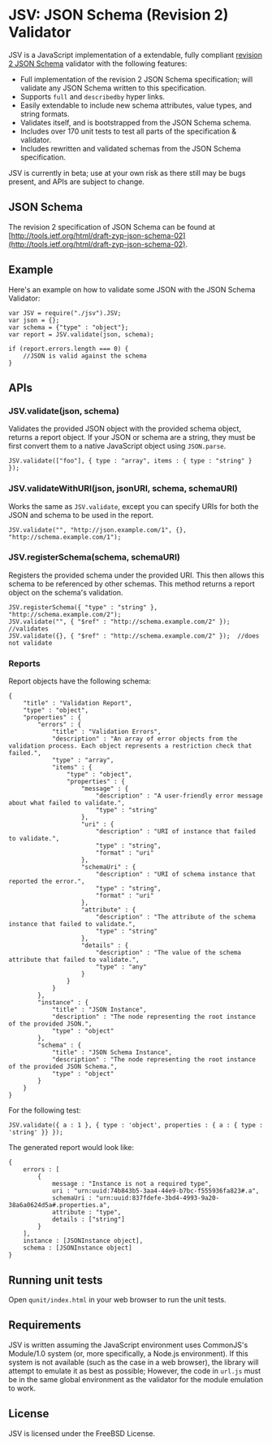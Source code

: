 JSV: JSON Schema (Revision 2) Validator
=======================================

JSV is a JavaScript implementation of a extendable, fully compliant [revision 2 JSON Schema](http://tools.ietf.org/html/draft-zyp-json-schema-02) validator with the following features:

* Full implementation of the revision 2 JSON Schema specification; will validate any JSON Schema written to this specification.
* Supports `full` and `describedby` hyper links.
* Easily extendable to include new schema attributes, value types, and string formats.
* Validates itself, and is bootstrapped from the JSON Schema schema.
* Includes over 170 unit tests to test all parts of the specification & validator.
* Includes rewritten and validated schemas from the JSON Schema specification.

JSV is currently in beta; use at your own risk as there still may be bugs present, and APIs are subject to change.

## JSON Schema

The revision 2 specification of JSON Schema can be found at 
[http://tools.ietf.org/html/draft-zyp-json-schema-02](http://tools.ietf.org/html/draft-zyp-json-schema-02).

## Example

Here's an example on how to validate some JSON with the JSON Schema Validator:

	var JSV = require("./jsv").JSV;
	var json = {};
	var schema = {"type" : "object"};
	var report = JSV.validate(json, schema);
	
	if (report.errors.length === 0) {
		//JSON is valid against the schema
	}

## APIs

### JSV.validate(json, schema)

Validates the provided JSON object with the provided schema object, returns a report object.
If your JSON or schema are a string, they must be first convert them to a native JavaScript object
using `JSON.parse`.

	JSV.validate(["foo"], { type : "array", items : { type : "string" } });

### JSV.validateWithURI(json, jsonURI, schema, schemaURI)

Works the same as `JSV.validate`, except you can specify URIs for both the JSON and schema to be
used in the report.

	JSV.validate("", "http://json.example.com/1", {}, "http://schema.example.com/1");

### JSV.registerSchema(schema, schemaURI)

Registers the provided schema under the provided URI. This then allows this schema to be referenced
by other schemas. This method returns a report object on the schema's validation.

	JSV.registerSchema({ "type" : "string" }, "http://schema.example.com/2");
	JSV.validate("", { "$ref" : "http://schema.example.com/2" });  //validates
	JSV.validate({}, { "$ref" : "http://schema.example.com/2" });  //does not validate

### Reports

Report objects have the following schema:

	{
		"title" : "Validation Report",
		"type" : "object",
		"properties" : {
			"errors" : {
				"title" : "Validation Errors",
				"description" : "An array of error objects from the validation process. Each object represents a restriction check that failed.",
				"type" : "array",
				"items" : {
					"type" : "object",
					"properties" : {
						"message" : {
							"description" : "A user-friendly error message about what failed to validate.",
							"type" : "string"
						},
						"uri" : {
							"description" : "URI of instance that failed to validate.",
							"type" : "string",
							"format" : "uri"
						},
						"schemaUri" : {
							"description" : "URI of schema instance that reported the error.",
							"type" : "string",
							"format" : "uri"
						},
						"attribute" : {
							"description" : "The attribute of the schema instance that failed to validate.",
							"type" : "string"
						},
						"details" : {
							"description" : "The value of the schema attribute that failed to validate.",
							"type" : "any"
						}
					}
				}
			},
			"instance" : {
				"title" : "JSON Instance",
				"description" : "The node representing the root instance of the provided JSON.",
				"type" : "object"
			},
			"schema" : {
				"title" : "JSON Schema Instance",
				"description" : "The node representing the root instance of the provided JSON Schema.",
				"type" : "object"
			}
		}
	}

For the following test:

	JSV.validate({ a : 1 }, { type : 'object', properties : { a : { type : 'string' }} });

The generated report would look like:

	{
		errors : [
			{
				message : "Instance is not a required type",
				uri : "urn:uuid:74b843b5-3aa4-44e9-b7bc-f555936fa823#.a",
				schemaUri : "urn:uuid:837fdefe-3bd4-4993-9a20-38a6a0624d5a#.properties.a",
				attribute : "type",
				details : ["string"]
			}
		],
		instance : [JSONInstance object],
		schema : [JSONInstance object]
	}

## Running unit tests

Open `qunit/index.html` in your web browser to run the unit tests.

## Requirements

JSV is written assuming the JavaScript environment uses CommonJS's Module/1.0 system (or, more specifically, a Node.js environment).
If this system is not available (such as the case in a web browser), the library will attempt to emulate it as best as possible;
However, the code in `url.js` must be in the same global environment as the validator for the module emulation to work. 

## License

JSV is licensed under the FreeBSD License. 